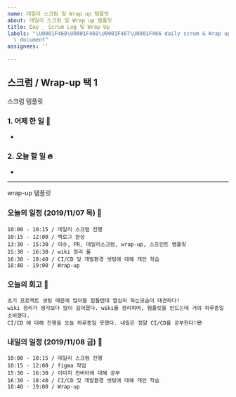 ```yaml
---
name: 데일리 스크럼 및 Wrap up 템플릿
about: 데일리 스크럼 및 Wrap up 템플릿
title: Day _ Scrum Log 및 Wrap Up
labels: "\U0001F468‍\U0001F469‍\U0001F467‍\U0001F466 daily scrum & Wrap up, \U0001F4D2
  \ document"
assignees: ''

---
```


##  스크럼 / Wrap-up 택 1 

스크럼 템플릿

### 1. 어제 한 일 🌙
- 
### 2. 오늘 할 일 🔥  
- 
<hr>

wrap-up 템플릿 

### 오늘의 일정 (2019/11/07 목) 🐣
```
10:00 - 10:15 / 데일리 스크럼 진행
10:15 - 12:00 / 백로그 완성
13:30 - 15:30 / 이슈, PR, 데일리스크럼, wrap-up, 스프린트 템플릿
15:30 - 16:30 / wiki 정리 룰
16:30 - 18:40 / CI/CD 및 개발환경 셋팅에 대해 개인 학습
18:40 - 19:00 / Wrap-up
```
### 오늘의 회고 🎈
```
초기 프로젝트 셋팅 때문에 많이들 힘들텐데 열심히 하는모습이 대견하다!
wiki 정리가 생각보다 많이 길어졌다. wiki를 정리하며, 템플릿을 만드는데 거의 하루종일 소비했다.
CI/CD 에 대해 진행을 오늘 하루종일 못했다. 내일은 정말 CI/CD를 공부한다!😎
```
### 내일의 일정 (2019/11/08 금) 🐥
```
10:00 - 10:15 / 데일리 스크럼 진행
10:15 - 12:00 / figma 작업
15:30 - 16:30 / 이미지 컨버터에 대해 공부
16:30 - 18:40 / CI/CD 및 개발환경 셋팅에 대해 개인 학습
18:40 - 19:00 / Wrap-up
```
